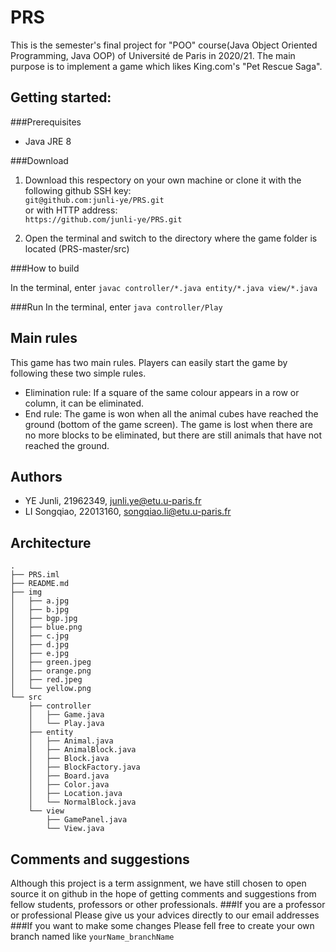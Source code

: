 # PRS
This is the semester's final project for "POO" course(Java Object Oriented Programming, Java OOP) of Université de Paris in 2020/21. 
The main purpose is to implement a game which likes King.com's "Pet Rescue Saga". 


## Getting started:
   ###Prerequisites
   - Java JRE 8

   ###Download
1) Download this respectory on your own machine or clone it with the following github SSH key: </br>
`git@github.com:junli-ye/PRS.git` <br>
or with HTTP address: <br>
`https://github.com/junli-ye/PRS.git`

2) Open the terminal and switch to the directory where the game folder is located (PRS-master/src)

  ###How to build

In the terminal, enter `javac controller/*.java entity/*.java view/*.java`

   ###Run
In the terminal, enter `java controller/Play`

## Main rules
This game has two main rules. Players can easily start the game by following these two simple rules.
- Elimination rule: If a square of the same colour appears in a row or column, it can be eliminated.
- End rule: The game is won when all the animal cubes have reached the ground (bottom of the game screen). The game is lost when there are no more blocks to be eliminated, but there are still animals that have not reached the ground.

## Authors
   - YE Junli, 21962349, junli.ye@etu.u-paris.fr
   - LI Songqiao, 22013160, songqiao.li@etu.u-paris.fr
   
## Architecture
````
. 
├── PRS.iml
├── README.md
├── img
│   ├── a.jpg
│   ├── b.jpg
│   ├── bgp.jpg
│   ├── blue.png
│   ├── c.jpg
│   ├── d.jpg
│   ├── e.jpg
│   ├── green.jpeg
│   ├── orange.png
│   ├── red.jpeg
│   └── yellow.png
└── src
    ├── controller
    │   ├── Game.java
    │   └── Play.java
    ├── entity
    │   ├── Animal.java
    │   ├── AnimalBlock.java
    │   ├── Block.java
    │   ├── BlockFactory.java
    │   ├── Board.java
    │   ├── Color.java
    │   ├── Location.java
    │   └── NormalBlock.java
    └── view
        ├── GamePanel.java
        └── View.java
````

## Comments and suggestions
Although this project is a term assignment, we have still chosen to open source it on github in the hope of getting 
comments and suggestions from fellow students, professors or other professionals.
###If you are a professor or professional
Please give us your advices directly to our email addresses
###If you want to make some changes
Please fell free to create your own branch named like `yourName_branchName` 

